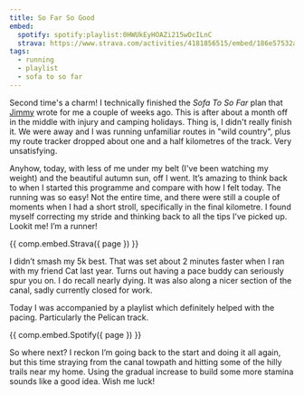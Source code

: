 ```yaml
---
title: So Far So Good
embed:
  spotify: spotify:playlist:0HWUkEyHOAZi215wOcILnC
  strava: https://www.strava.com/activities/4181856515/embed/186e57532aad3529f08d120959d5c30b2bedfbe1
tags:
  - running
  - playlist
  - sofa to so far
---
```


Second time's a charm! I technically finished the _Sofa To So Far_ plan that [Jimmy](https://runningpunks.com) wrote for me a couple of weeks ago. This is after about a month off in the middle with injury and camping holidays. Thing is, I didn't really finish it. We were away and I was running unfamiliar routes in "wild country", plus my route tracker dropped about one and a half kilometres of the track. Very unsatisfying.

<!-- more -->
Anyhow, today, with less of me under my belt (I've been watching my weight) and the beautiful autumn sun, off I went. It’s amazing to think back to when I started this programme and compare with how I felt today. The running was so easy! Not the entire time, and there were still a couple of moments when I had a short stroll, specifically in the final kilometre. I found myself correcting my stride and thinking back to all the tips I’ve picked up. Lookit me! I’m a runner!

{{ comp.embed.Strava({ page }) }}

I didn’t smash my 5k best. That was set about 2 minutes faster when I ran with my friend Cat last year. Turns out having a pace buddy can seriously spur you on. I do recall nearly dying. It was also along a nicer section of the canal, sadly currently closed for work.

Today I was accompanied by a playlist which definitely helped with the pacing. Particularly the Pelican track.

{{ comp.embed.Spotify({ page }) }}

So where next? I reckon I’m going back to the start and doing it all again, but this time straying from the canal towpath and hitting some of the hilly trails near my home. Using the gradual increase to build some more stamina sounds like a good idea. Wish me luck!
